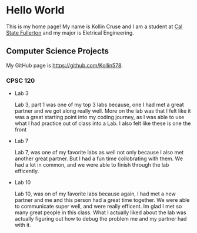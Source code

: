 # Hello World

This is my home page! My name is Kollin Cruse and I am a student at [Cal State Fullerton](http://www.fullerton.edu/) and my major is Eletrical Engineering.

## Computer Science Projects

My GitHub page is https://github.com/Kollin578.

### CPSC 120

* Lab 3

    Lab 3, part 1 was one of my top 3 labs because, one I had met a great partner and we got along really well. More on the lab was that I felt like it was a great starting point into my coding journey, as I was able to use what I had practice out of class into a Lab. I also felt like these is one the front 
* Lab 7

    Lab 7, was one of my favorite labs as well not only because I also met another great partner. But I had a fun time collobrating with them. We had a lot in common, and we were able to finish through the lab efficently. 
* Lab 10
    
    Lab 10, was on of my favorite labs because again, I had met a new partner and me and this person had a great time together. We were able to communicate super well, and were really efficent. Im glad I met so many great people in this class. What I actually liked about the lab was actually figuring out how to debug the problem me and my partner had with it. 